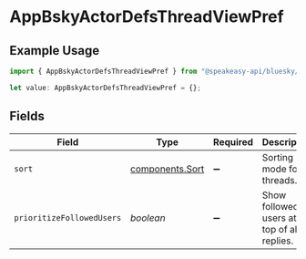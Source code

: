 # AppBskyActorDefsThreadViewPref

## Example Usage

```typescript
import { AppBskyActorDefsThreadViewPref } from "@speakeasy-api/bluesky/models/components";

let value: AppBskyActorDefsThreadViewPref = {};
```

## Fields

| Field                                              | Type                                               | Required                                           | Description                                        |
| -------------------------------------------------- | -------------------------------------------------- | -------------------------------------------------- | -------------------------------------------------- |
| `sort`                                             | [components.Sort](../../models/components/sort.md) | :heavy_minus_sign:                                 | Sorting mode for threads.                          |
| `prioritizeFollowedUsers`                          | *boolean*                                          | :heavy_minus_sign:                                 | Show followed users at the top of all replies.     |